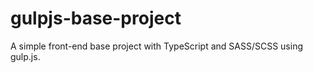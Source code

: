 # gulpjs-base-project
A simple front-end base project with TypeScript and SASS/SCSS using gulp.js. 
